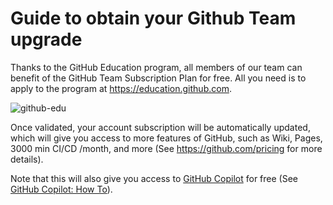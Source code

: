 # Guide to obtain your Github Team upgrade 

Thanks to the GitHub Education program, all members of our team can benefit of the GitHub Team Subscription Plan for free.
All you need is to apply to the program at https://education.github.com.

![github-edu](https://user-images.githubusercontent.com/22279770/222193532-f2a613f5-be29-49e5-b4d5-e4b890dab46d.gif)

Once validated, your account subscription will be automatically updated, which will give you access to more features of GitHub, such as Wiki, Pages, 3000 min CI/CD /month, and more (See https://github.com/pricing for more details).

Note that this will also give you access to [GitHub Copilot](https://github.com/features/copilot) for free (See [GitHub Copilot: How To](./github-copilot-getting-started.md)).
